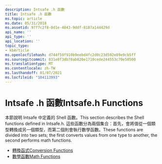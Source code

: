 ```yaml
---
description: Intsafe .h 函數
title: Intsafe .h 函數
ms.topic: article
ms.date: 05/31/2018
ms.assetid: 97f7c2f8-0d1e-4043-9ddf-8187a144429d
api_name: ''
api_type: ''
api_location: ''
topic_type:
- kbArticle
ms.openlocfilehash: d744f59f910b9eebd4fc2d0c23d592e89e9cb5ff
ms.sourcegitcommit: 831e8f3db78ab820e1710cede244553c70e50500
ms.translationtype: MT
ms.contentlocale: zh-TW
ms.lasthandoff: 01/07/2021
ms.locfileid: "104113993"
---
```

# <a name="intsafeh-functions"></a><span data-ttu-id="c2c89-103">Intsafe .h 函數</span><span class="sxs-lookup"><span data-stu-id="c2c89-103">Intsafe.h Functions</span></span>

<span data-ttu-id="c2c89-104">本節說明 Intsafe 中定義的 Shell 函數。</span><span class="sxs-lookup"><span data-stu-id="c2c89-104">This section describes the Shell functions defined in Intsafe.h.</span></span> <span data-ttu-id="c2c89-105">這些函數分為兩個集合：首先，會將值從一個類型轉換成另一個類型，而第二個則會執行數學函數。</span><span class="sxs-lookup"><span data-stu-id="c2c89-105">These functions are divided into two sets; the first converts values from one type to another, the second performs math functions.</span></span>

-   [<span data-ttu-id="c2c89-106">轉換函式</span><span class="sxs-lookup"><span data-stu-id="c2c89-106">Conversion Functions</span></span>](conversion-functions-bumper.md)
-   [<span data-ttu-id="c2c89-107">數學函數</span><span class="sxs-lookup"><span data-stu-id="c2c89-107">Math Functions</span></span>](math-functions-bumper.md)

 

 



